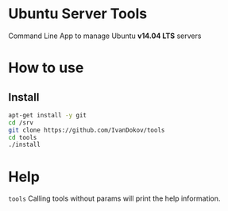 Ubuntu Server Tools
============

Command Line App to manage Ubuntu **v14.04 LTS** servers

# How to use

## Install

```bash
apt-get install -y git
cd /srv
git clone https://github.com/IvanDokov/tools
cd tools
./install
```

# Help

```tools```
Calling tools without params will print the help information.